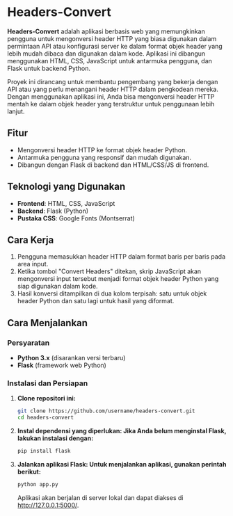 # Headers-Convert

**Headers-Convert** adalah aplikasi berbasis web yang memungkinkan pengguna untuk mengonversi header HTTP yang biasa digunakan dalam permintaan API atau konfigurasi server ke dalam format objek header yang lebih mudah dibaca dan digunakan dalam kode. Aplikasi ini dibangun menggunakan HTML, CSS, JavaScript untuk antarmuka pengguna, dan Flask untuk backend Python.

Proyek ini dirancang untuk membantu pengembang yang bekerja dengan API atau yang perlu menangani header HTTP dalam pengkodean mereka. Dengan menggunakan aplikasi ini, Anda bisa mengonversi header HTTP mentah ke dalam objek header yang terstruktur untuk penggunaan lebih lanjut.

## Fitur
- Mengonversi header HTTP ke format objek header Python.
- Antarmuka pengguna yang responsif dan mudah digunakan.
- Dibangun dengan Flask di backend dan HTML/CSS/JS di frontend.

## Teknologi yang Digunakan
- **Frontend**: HTML, CSS, JavaScript
- **Backend**: Flask (Python)
- **Pustaka CSS**: Google Fonts (Montserrat)

## Cara Kerja
1. Pengguna memasukkan header HTTP dalam format baris per baris pada area input.
2. Ketika tombol "Convert Headers" ditekan, skrip JavaScript akan mengonversi input tersebut menjadi format objek header Python yang siap digunakan dalam kode.
3. Hasil konversi ditampilkan di dua kolom terpisah: satu untuk objek header Python dan satu lagi untuk hasil yang diformat.

## Cara Menjalankan

### Persyaratan
- **Python 3.x** (disarankan versi terbaru)
- **Flask** (framework web Python)

### Instalasi dan Persiapan
1. **Clone repositori ini:**
   ```bash
   git clone https://github.com/username/headers-convert.git
   cd headers-convert
   ```

2. **Instal dependensi yang diperlukan: Jika Anda belum menginstal Flask, lakukan instalasi dengan:**
   ```bash
   pip install flask
   ```
3. **Jalankan aplikasi Flask: Untuk menjalankan aplikasi, gunakan perintah berikut:**
   ```bash
   python app.py
   ```
   Aplikasi akan berjalan di server lokal dan dapat diakses di http://127.0.0.1:5000/.
